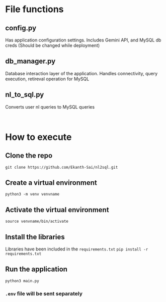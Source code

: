 # File functions
## config.py
Has application configuration settings. Includes Gemini API, and MySQL db creds (Should be changed  while deployment)

## db_manager.py
Database interaction layer of the application. Handles connectivity, query execution, retireval operation for MySQL

## nl_to_sql.py
Converts user nl queries to MySQL queries

<br>

# How to execute
## Clone the repo
`git clone https://github.com/Ekanth-Sai/nl2sql.git`

## Create a virtual environment 
`python3 -m venv venvname`

## Activate the virtual environment
`source venvname/bin/activate`

## Install the libraries
Libraries have been included in the `requirements.txt`
`pip install -r requirements.txt`

## Run the application
`python3 main.py`

### `.env` file will be sent separately